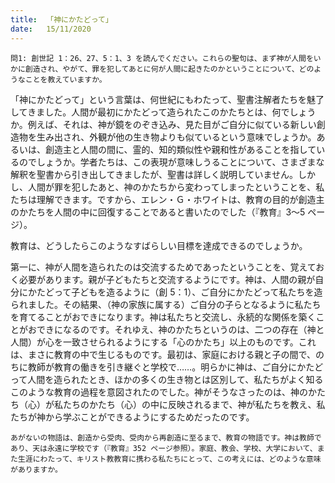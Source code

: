 ```yaml
---
title:  「神にかたどって」
date:   15/11/2020
---
```


`問1: 創世記 1：26、27、5：1、3 を読んでください。これらの聖句は、まず神が人間をいかに創造され、やがて、罪を犯してあとに何が人間に起きたのかということについて、どのようなことを教えていますか。`

「神にかたどって」という言葉は、何世紀にもわたって、聖書注解者たちを魅了してきました。人間が最初にかたどって造られたこのかたちとは、何でしょうか。例えば、それは、神が鏡をのぞき込み、見た目がご自分に似ている新しい創造物を生み出され、外観が他の生き物よりも似ているという意味でしょうか。あるいは、創造主と人間の間に、霊的、知的類似性や親和性があることを指しているのでしょうか。学者たちは、この表現が意味しうることについて、さまざまな解釈を聖書から引き出してきましたが、聖書は詳しく説明していません。しかし、人間が罪を犯したあと、神のかたちから変わってしまったということを、私たちは理解できます。ですから、エレン・Ｇ・ホワイトは、教育の目的が創造主のかたちを人間の中に回復することであると書いたのでした（『教育』3～5 ページ）。

教育は、どうしたらこのようなすばらしい目標を達成できるのでしょうか。

第一に、神が人間を造られたのは交流するためであったということを、覚えておく必要があります。親が子どもたちと交流するようにです。神は、人間の親が自分にかたどって子どもを造るように（創 5：1）、ご自分にかたどって私たちを造られました。その結果、（神の家族に属する）ご自分の子らとなるように私たちを育てることがおできになります。神は私たちと交流し、永続的な関係を築くことがおできになるのです。それゆえ、神のかたちというのは、二つの存在（神と人間）が心を一致させられるようにする「心のかたち」以上のものです。これは、まさに教育の中で生じるものです。最初は、家庭における親と子の間で、のちに教師が教育の働きを引き継ぐと学校で……。明らかに神は、ご自分にかたどって人間を造られたとき、ほかの多くの生き物とは区別して、私たちがよく知るこのような教育の過程を意図されたのでした。神がそうなさったのは、神のかたち（心）が私たちのかたち（心）の中に反映されるまで、神が私たちを教え、私たちが神から学ぶことができるようにするためだったのです。

`あがないの物語は、創造から受肉、受肉から再創造に至るまで、教育の物語です。神は教師であり、天は永遠に学校です（『教育』352 ページ参照）。家庭、教会、学校、大学において、また生涯にわたって、キリスト教教育に携わる私たちにとって、この考えには、どのような意味がありますか。`
